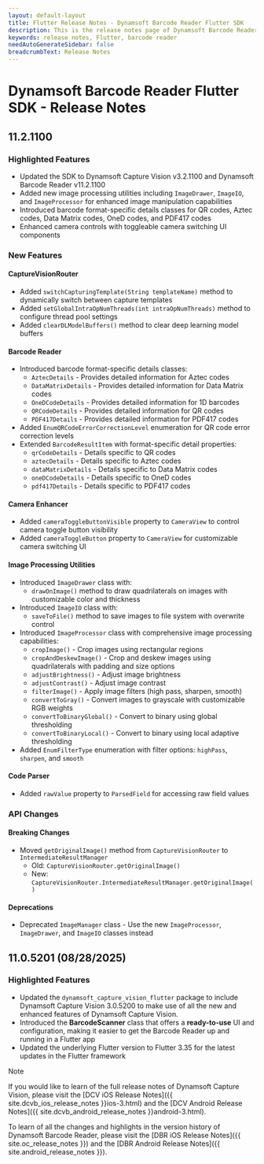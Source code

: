 ```yaml
---
layout: default-layout
title: Flutter Release Notes - Dynamsoft Barcode Reader Flutter SDK
description: This is the release notes page of Dynamsoft Barcode Reader for Flutter SDK.
keywords: release notes, Flutter, barcode reader
needAutoGenerateSidebar: false
breadcrumbText: Release Notes
---
```


# Dynamsoft Barcode Reader Flutter SDK - Release Notes

## 11.2.1100

### Highlighted Features

- Updated the SDK to Dynamsoft Capture Vision v3.2.1100 and Dynamsoft Barcode Reader v11.2.1100
- Added new image processing utilities including `ImageDrawer`, `ImageIO`, and `ImageProcessor` for enhanced image manipulation capabilities
- Introduced barcode format-specific details classes for QR codes, Aztec codes, Data Matrix codes, OneD codes, and PDF417 codes
- Enhanced camera controls with toggleable camera switching UI components

### New Features

#### CaptureVisionRouter

- Added `switchCapturingTemplate(String templateName)` method to dynamically switch between capture templates
- Added `setGlobalIntraOpNumThreads(int intraOpNumThreads)` method to configure thread pool settings
- Added `clearDLModelBuffers()` method to clear deep learning model buffers

#### Barcode Reader

- Introduced barcode format-specific details classes:
  - `AztecDetails` - Provides detailed information for Aztec codes
  - `DataMatrixDetails` - Provides detailed information for Data Matrix codes
  - `OneDCodeDetails` - Provides detailed information for 1D barcodes
  - `QRCodeDetails` - Provides detailed information for QR codes
  - `PDF417Details` - Provides detailed information for PDF417 codes
- Added `EnumQRCodeErrorCorrectionLevel` enumeration for QR code error correction levels
- Extended `BarcodeResultItem` with format-specific detail properties:
  - `qrCodeDetails` - Details specific to QR codes
  - `aztecDetails` - Details specific to Aztec codes
  - `dataMatrixDetails` - Details specific to Data Matrix codes
  - `oneDCodeDetails` - Details specific to OneD codes
  - `pdf417Details` - Details specific to PDF417 codes

#### Camera Enhancer

- Added `cameraToggleButtonVisible` property to `CameraView` to control camera toggle button visibility
- Added `cameraToggleButton` property to `CameraView` for customizable camera switching UI

#### Image Processing Utilities

- Introduced `ImageDrawer` class with:
  - `drawOnImage()` method to draw quadrilaterals on images with customizable color and thickness
- Introduced `ImageIO` class with:
  - `saveToFile()` method to save images to file system with overwrite control
- Introduced `ImageProcessor` class with comprehensive image processing capabilities:
  - `cropImage()` - Crop images using rectangular regions
  - `cropAndDeskewImage()` - Crop and deskew images using quadrilaterals with padding and size options
  - `adjustBrightness()` - Adjust image brightness
  - `adjustContrast()` - Adjust image contrast
  - `filterImage()` - Apply image filters (high pass, sharpen, smooth)
  - `convertToGray()` - Convert images to grayscale with customizable RGB weights
  - `convertToBinaryGlobal()` - Convert to binary using global thresholding
  - `convertToBinaryLocal()` - Convert to binary using local adaptive thresholding
- Added `EnumFilterType` enumeration with filter options: `highPass`, `sharpen`, and `smooth`

#### Code Parser

- Added `rawValue` property to `ParsedField` for accessing raw field values

### API Changes

#### Breaking Changes

- Moved `getOriginalImage()` method from `CaptureVisionRouter` to `IntermediateResultManager`
  - Old: `CaptureVisionRouter.getOriginalImage()`
  - New: `CaptureVisionRouter.IntermediateResultManager.getOriginalImage()`

#### Deprecations

- Deprecated `ImageManager` class - Use the new `ImageProcessor`, `ImageDrawer`, and `ImageIO` classes instead

## 11.0.5201 (08/28/2025)

### Highlighted Features

- Updated the `dynamsoft_capture_vision_flutter` package to include Dynamsoft Capture Vision 3.0.5200 to make use of all the new and enhanced features of Dynamsoft Capture Vision.
- Introduced the **BarcodeScanner** class that offers a **ready-to-use** UI and configuration, making it easier to get the Barcode Reader up and running in a Flutter app
- Updated the underlying Flutter version to Flutter 3.35 for the latest updates in the Flutter framework

> [!NOTE]
> If you would like to learn of the full release notes of Dynamsoft Capture Vision, please visit the [DCV iOS Release Notes]({{ site.dcvb_ios_release_notes }}ios-3.html) and the [DCV Android Release Notes]({{ site.dcvb_android_release_notes }}android-3.html).
>
> To learn of all the changes and highlights in the version history of Dynamsoft Barcode Reader, please visit the [DBR iOS Release Notes]({{ site.oc_release_notes }}) and the [DBR Android Release Notes]({{ site.android_release_notes }}).

